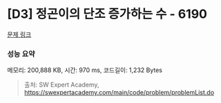 # [D3] 정곤이의 단조 증가하는 수 - 6190 

[문제 링크](https://swexpertacademy.com/main/code/problem/problemDetail.do?contestProbId=AWcPjEuKAFgDFAU4) 

### 성능 요약

메모리: 200,888 KB, 시간: 970 ms, 코드길이: 1,232 Bytes



> 출처: SW Expert Academy, https://swexpertacademy.com/main/code/problem/problemList.do